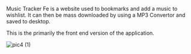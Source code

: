 Music Tracker Fe is a website used to bookmarks and add a music to wishlist. It can then be mass downloaded by using a MP3 Convertor and saved to desktop.

This is the primarily the front end version of the application. 

![pic4 (1)](https://github.com/maeriil/music-tracker-fe/assets/104389763/764f7233-a430-458c-a138-65847f0cb7b4)
